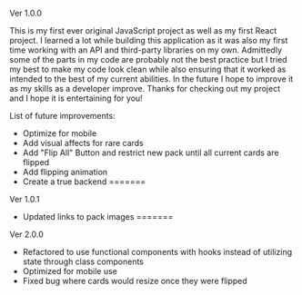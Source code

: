 Ver 1.0.0

This is my first ever original JavaScript project as well as my first React project. 
I learned a lot while building this application as it was also my first time working
with an API and third-party libraries on my own. Admittedly some of the parts in my 
code are probably not the best practice but I tried my best to make my code look clean
while also ensuring that it worked as intended to the best of my current abilities. In 
the future I hope to improve it as my skills as a developer improve. Thanks for 
checking out my project and I hope it is entertaining for you!

List of future improvements:
- Optimize for mobile 
- Add visual affects for rare cards
- Add "Flip All" Button and restrict new pack until all current cards are flipped
- Add flipping animation
- Create a true backend 
=======

Ver 1.0.1

- Updated links to pack images
=======

Ver 2.0.0
- Refactored to use functional components with hooks instead of utilizing state through class components
- Optimized for mobile use
- Fixed bug where cards would resize once they were flipped

